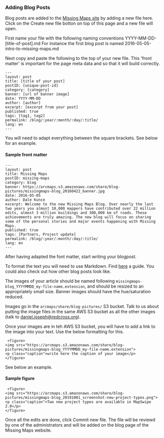 ### Adding Blog Posts

Blog posts are added to the [Missing Maps site](http://missingmaps.org) by adding a new file here. Click on the Create new file botton on top of this page and a new file will open.

First name your file with the following naming conventions YYYY-MM-DD-[title-of-post].md For instance the first blog post is named 2016-05-05-intro-to-missing-maps.md

Next copy and paste the following to the top of your new file. This 'front matter' is important for the page meta data and so that it will build correctly.


````
---
layout: post
title: [title of your post]
postID: [unique-post-id]
category: [category]
banner: [url of banner image]
date: YYYY-MM-DD
author: [author]
excerpt: [excerpt from your post]
published: true
tags: [tag1, tag2]
permalink: /blog/:year/:month/:day/:title/
lang: en
---
````

You will need to adapt everything between the square brackets. See below for an example. 

#### Sample front matter

````
---
layout: post
title: Missing Maps
postID: missing-maps
category: blog
banner: https://arcmaps.s3.amazonaws.com/share/blog-pictures/missingmaps-blog_20160422_banner.jpg
date: 2016-05-05
author: Dale Kunce
excerpt: Welcome to the new Missing Maps Blog. Over nearly the last two years you almost 10,000 mappers have contributed over 22 million edits, almost 3 million buildings and 300,000 km of roads. These achievements are truly amazing. The new blog will focus on sharing some of the personal stories and major events happening with Missing Maps.
published: true
tags: [Partners, Project update]
permalink: /blog/:year/:month/:day/:title/
lang: en
---
````

After having adapted the font matter, start writing your blogpost.

To format the text you will need to use Markdown. Find [here](https://guides.github.com/features/mastering-markdown/) a guide. You could also check out how other blog posts look like. 

The images of your article should be named following `missingmaps-blog_YYYYMMDD_my-file-name.extension`, and should be resized to an appropriately small size. Banner images should have the hue/saturation reduced. 

Images go in the `arcmaps/share/blog-pictures/` S3 bucket. Talk to us about putting the image files in the same AWS S3 bucket as all the other images (talk to daniel.joseph@redcross.org).

Once your images are in teh AWS S3 bucket, you will have to add a link to the image into your text. Use the below formatting for this. 

````
 <figure>
<img src="https://arcmaps.s3.amazonaws.com/share/blog-pictures/missingmaps-blog_YYYYMMDD_my-file-name.extension">
<p class="caption">write here the caption of your image</p>
</figure>
````
 See below an example. 
 
 #### Sample figure

````
 <figure>
<img src="https://arcmaps.s3.amazonaws.com/share/blog-pictures/missingmaps-blog_20191001_screenshot-new-project-types.png">
<p class="caption">Two new project types are available in MapSwipe 2.0</p>
</figure>
````

Once all the edits are done, click Commit new file. The file will be reviewd by one of the administrators and will be added on the blog page of the Missing Maps website.  
